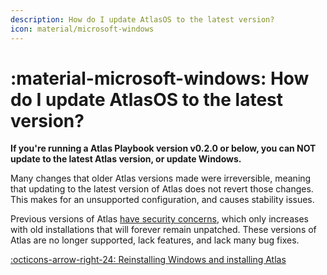 ```yaml
---
description: How do I update AtlasOS to the latest version?
icon: material/microsoft-windows
---
```


# :material-microsoft-windows: How do I update AtlasOS to the latest version?

**If you're running a Atlas Playbook version v0.2.0 or below, you can NOT update to the latest Atlas version, or update Windows.**

Many changes that older Atlas versions made were irreversible, meaning that updating to the latest version of Atlas does not revert those changes. This makes for an unsupported configuration, and causes stability issues.

Previous versions of Atlas [have security concerns](../atlas-and-security/#legacy-versions-of-atlas), which only increases with old installations that will forever remain unpatched. These versions of Atlas are no longer supported, lack features, and lack many bug fixes.

[:octicons-arrow-right-24: Reinstalling Windows and installing Atlas](../getting-started/installation.md)
